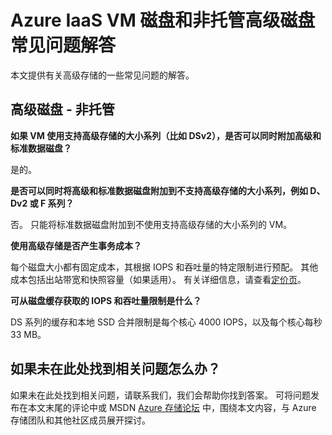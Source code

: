 <properties
    pageTitle="有关 Azure IaaS VM 磁盘的常见问题 (FAQ) | Azure"
    description="Azure IaaS VM 磁盘和高级磁盘（非托管）常见问题解答"
    services="storage"
    documentationcenter=""
    author="robinsh"
    manager="timlt"
    editor="tysonn" />
<tags
    ms.assetid="e2a20625-6224-4187-8401-abadc8f1de91"
    ms.service="storage"
    ms.workload="storage"
    ms.tgt_pltfrm="na"
    ms.devlang="na"
    ms.topic="article"
    ms.date="03/19/2017"
    wacn.date="05/31/2017"
    ms.author="robinsh"
    ms.translationtype="Human Translation"
    ms.sourcegitcommit="4a18b6116e37e365e2d4c4e2d144d7588310292e"
    ms.openlocfilehash="669f7dc2d87b449ece117127dc000f85cbbe7c93"
    ms.contentlocale="zh-cn"
    ms.lasthandoff="05/19/2017" />

# <a name="frequently-asked-questions-about-azure-iaas-vm-disks-and-unmanaged-premium-disks"></a>Azure IaaS VM 磁盘和非托管高级磁盘常见问题解答

本文提供有关高级存储的一些常见问题的解答。



## <a name="premium-disks--unmanaged"></a>高级磁盘 - 非托管

**如果 VM 使用支持高级存储的大小系列（比如 DSv2），是否可以同时附加高级和标准数据磁盘？** 

是的。

**是否可以同时将高级和标准数据磁盘附加到不支持高级存储的大小系列，例如 D、Dv2 或 F 系列？**

否。 只能将标准数据磁盘附加到不使用支持高级存储的大小系列的 VM。


**使用高级存储是否产生事务成本？**

每个磁盘大小都有固定成本，其根据 IOPS 和吞吐量的特定限制进行预配。 其他成本包括出站带宽和快照容量（如果适用）。 有关详细信息，请查看[定价页](/pricing/details/storage/)。

**可从磁盘缓存获取的 IOPS 和吞吐量限制是什么？**

DS 系列的缓存和本地 SSD 合并限制是每个核心 4000 IOPS，以及每个核心每秒 33 MB。 

## <a name="what-if-my-question-isnt-answered-here"></a>如果未在此处找到相关问题怎么办？

如果未在此处找到相关问题，请联系我们，我们会帮助你找到答案。 可将问题发布在本文末尾的评论中或 MSDN [Azure 存储论坛](https://social.msdn.microsoft.com/forums/azure/home?forum=windowsazuredata) 中，围绕本文内容，与 Azure 存储团队和其他社区成员展开探讨。